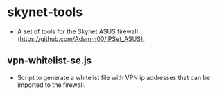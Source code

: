 # skynet-tools

- A set of tools for the Skynet ASUS firewall (<https://github.com/Adamm00/IPSet_ASUS).>

## vpn-whitelist-se.js

- Script to generate a whitelist file with VPN ip addresses that can be imported to the firewall.
